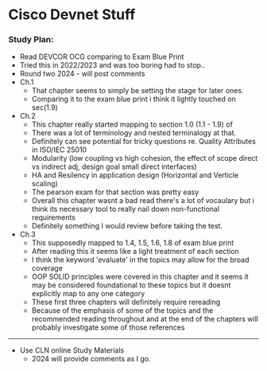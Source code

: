 # Cisco Devnet Stuff

### Study Plan:
- Read DEVCOR OCG comparing to Exam Blue Print
- Tried this in 2022/2023 and was too boring had to stop..
- Round two 2024 - will post comments
- Ch.1
	- That chapter seems to simply be setting the stage for later ones.
	- Comparing it to the exam blue print i think it lightly touched on sec(1.9)
- Ch.2 
	- This chapter really started mapping to section 1.0 (1.1 - 1.9) of
	- There was a lot of terminology and nested terminalogy at that.
	- Definitely can see potential for tricky questions re. Quality Attributes in ISO/IEC 25010	
 	- Modularity (low coupling vs high cohesion, the effect of scope direct vs indirect adj, design goal small direct interfaces)
  	- HA and Resilency in application design (Horizontal and Verticle scaling)
  	- The pearson exam for that section was pretty easy
  	- Overall this chapter wasnt a bad read there's a lot of vocaulary but i think its necessary tool to really nail down non-functional requirements
  	- Definitely something I would review before taking the test. 
- Ch.3
	- This supposedly mapped to 1.4, 1.5, 1.6, 1.8 of exam blue print
 	- After reading this it seems like a light treatment of each section
  	- I think the keyword 'evaluate' in the topics may allow for the broad coverage
  	- OOP SOLID principles were covered in this chapter and it seems it may be considered foundational to these topics but it doesnt explicitly map to any one category
  	- These first three chapters will definitely require rereading
  	- Because of the emphasis of some of the topics and the recommended reading throughout and at the end of the chapters will probably investigate some of those references

---

- Use CLN online Study Materials
	- 2024 will provide comments as I go.

